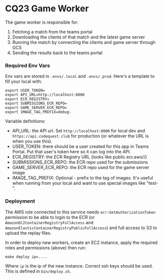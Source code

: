 # CQ23 Game Worker

The game worker is responsible for:

1. Fetching a match from the teams portal
2. Downloading the clients of that match and the latest game server
3. Running the match by connecting the clients and game server through GCS
4. Sending the results back to the teams portal

### Required Env Vars

Env vars are stored in `.envs/.local` and `.envs/.prod`. Here's a template to fill your local with:
```shell
export USER_TOKEN=
export API_URL=http://localhost:8000
export ECR_REGISTRY=
export SUBMISSIONS_ECR_REPO=
export GAME_SERVER_ECR_REPO=
export IMAGE_TAG_PREFIX=debug-
```

Variable definitions:
- API_URL: the API url. Set `http://localhost:8000` for local dev and `https://api.codequest.club` for production (or whatever the URL is when you use this).
- USER_TOKEN: there should be a user created for this app in Teams Portal. Put that user's token here so it can log into the API.
- ECR_REGISTRY: the ECR Registry URL (looks like public.ecr.aws/<id>/)
- SUBMISSIONS_ECR_REPO: the ECR repo used for the submissions
- GAME_SERVER_ECR_REPO: the ECR repo used for the game server image
- IMAGE_TAG_PREFIX: Optional - prefix to the tag of images. It's useful when running from your local and want to use special images like "test-".

### Deployment

The AWS role connected to this service needs `ecr:GetAuthorizationToken` permission to be able to login to the ECR (or `AmazonEC2ContainerRegistryFullAccess` and `AmazonElasticContainerRegistryPublicFullAccess`) and full access to S3 to upload the replay files.

In order to deploy new workers, create an EC2 instance, apply the required roles and permissions (above) then run:
```shell
make deploy ip=....
```

Where `ip` is the ip of the new instance. Correct ssh keys should be used. This is defined in `bin/deploy.sh`.
